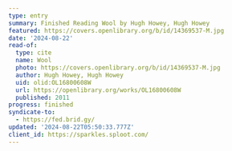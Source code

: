 ```yaml
---
type: entry
summary: Finished Reading Wool by Hugh Howey, Hugh Howey
featured: https://covers.openlibrary.org/b/id/14369537-M.jpg
date: '2024-08-22'
read-of:
  type: cite
  name: Wool
  photo: https://covers.openlibrary.org/b/id/14369537-M.jpg
  author: Hugh Howey, Hugh Howey
  uid: olid:OL16800608W
  url: https://openlibrary.org/works/OL16800608W
  published: 2011
progress: finished
syndicate-to:
  - https://fed.brid.gy/
updated: '2024-08-22T05:50:33.777Z'
client_id: https://sparkles.sploot.com/
---
```

